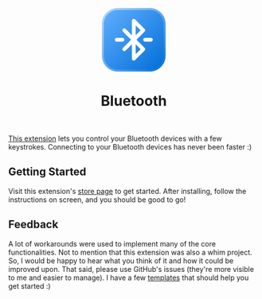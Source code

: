 <p align="center">
  <img src="assets/logo.png" height="128">
  <h1 align="center">Bluetooth</h1>
</p>

<p align="center">
  <a aria-label="Follow me on Twitter" href="https://twitter.com/VladinskiDev">
    <img alt="" src="https://img.shields.io/badge/Follow%20@VladinskiDev-black.svg?style=for-the-badge&logo=Twitter">
  </a>
</p>

[This extension](https://github.com/VladCuciureanu/RaycastBluetooth) lets you control your Bluetooth devices with a few keystrokes. Connecting to your Bluetooth devices <!--and changing your AirPods' noise-cancelling profile -->has never been faster :)

<!-- ![Header](assets/header.png) -->

## Getting Started

Visit this extension's [store page](https://www.raycast.com/vladinski/bluetooth) to get started. After installing, follow the instructions on screen, and you should be good to go!

## Feedback

A lot of workarounds were used to implement many of the core functionalities. Not to mention that this extension was also a whim project. So, I would be happy to hear what you think of it and how it could be improved upon. That said, please use GitHub's issues (they're more visible to me and easier to manage). I have a few [templates](https://github.com/raycast/extensions/issues/new/choose) that should help you get started :)
